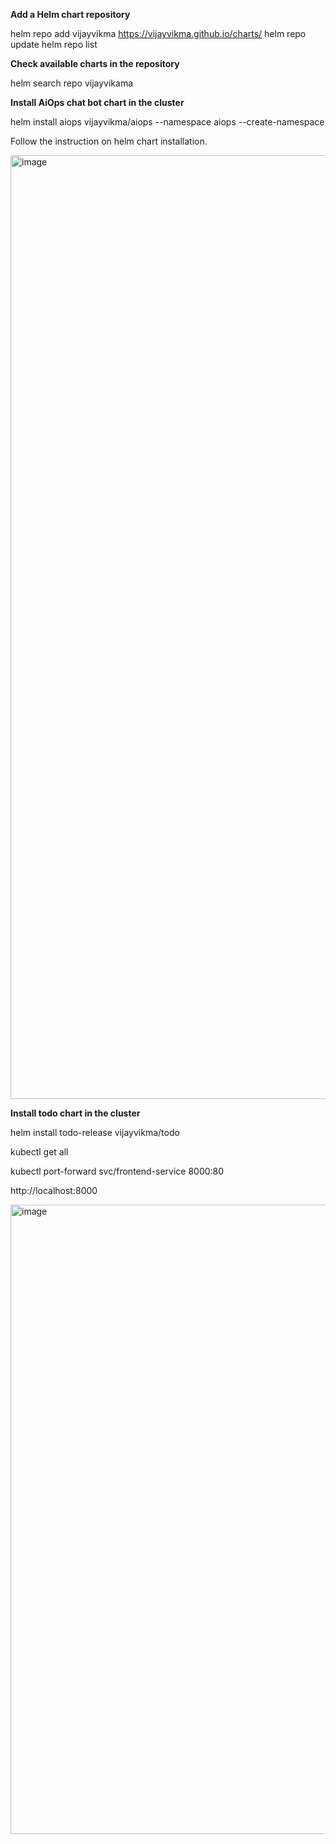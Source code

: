 **Add a Helm chart repository**

helm repo add vijayvikma https://vijayvikma.github.io/charts/
helm repo update
helm repo list

**Check available charts in the repository**

helm search repo vijayvikama


**Install AiOps chat bot chart in the cluster**

helm install aiops vijayvikma/aiops --namespace aiops --create-namespace

Follow the instruction on helm chart installation.

<img width="1510" alt="image" src="https://github.com/user-attachments/assets/48067197-571a-4f36-8dd5-cde6eb4d3ebb" />



**Install todo chart in the cluster**

helm install todo-release vijayvikma/todo 



kubectl get all 

kubectl port-forward svc/frontend-service 8000:80 

http://localhost:8000

<img width="1007" alt="image" src="https://github.com/user-attachments/assets/c1ce02f1-edd6-474e-8f56-f79373e5596e">


